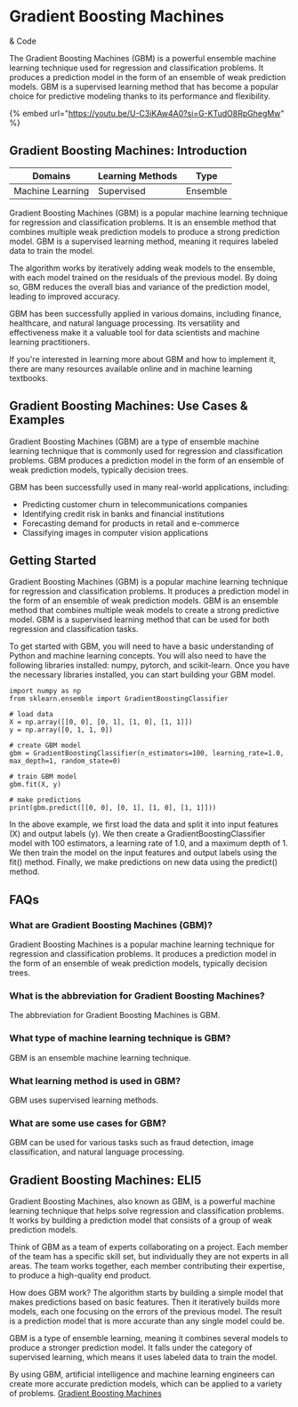 # Gradient Boosting Machines

& Code

The Gradient Boosting Machines (GBM) is a powerful ensemble machine learning technique used for regression and classification problems. It produces a prediction model in the form of an ensemble of weak prediction models. GBM is a supervised learning method that has become a popular choice for predictive modeling thanks to its performance and flexibility.

{% embed url="https://youtu.be/U-C3iKAw4A0?si=G-KTudO8RpGhegMw" %}

## Gradient Boosting Machines: Introduction

| Domains          | Learning Methods | Type     |
| ---------------- | ---------------- | -------- |
| Machine Learning | Supervised       | Ensemble |

Gradient Boosting Machines (GBM) is a popular machine learning technique for regression and classification problems. It is an ensemble method that combines multiple weak prediction models to produce a strong prediction model. GBM is a supervised learning method, meaning it requires labeled data to train the model.

The algorithm works by iteratively adding weak models to the ensemble, with each model trained on the residuals of the previous model. By doing so, GBM reduces the overall bias and variance of the prediction model, leading to improved accuracy.

GBM has been successfully applied in various domains, including finance, healthcare, and natural language processing. Its versatility and effectiveness make it a valuable tool for data scientists and machine learning practitioners.

If you're interested in learning more about GBM and how to implement it, there are many resources available online and in machine learning textbooks.

## Gradient Boosting Machines: Use Cases & Examples

Gradient Boosting Machines (GBM) are a type of ensemble machine learning technique that is commonly used for regression and classification problems. GBM produces a prediction model in the form of an ensemble of weak prediction models, typically decision trees.

GBM has been successfully used in many real-world applications, including:

* Predicting customer churn in telecommunications companies
* Identifying credit risk in banks and financial institutions
* Forecasting demand for products in retail and e-commerce
* Classifying images in computer vision applications

## Getting Started

Gradient Boosting Machines (GBM) is a popular machine learning technique for regression and classification problems. It produces a prediction model in the form of an ensemble of weak prediction models. GBM is an ensemble method that combines multiple weak models to create a strong predictive model. GBM is a supervised learning method that can be used for both regression and classification tasks.

To get started with GBM, you will need to have a basic understanding of Python and machine learning concepts. You will also need to have the following libraries installed: numpy, pytorch, and scikit-learn. Once you have the necessary libraries installed, you can start building your GBM model.

```
import numpy as np
from sklearn.ensemble import GradientBoostingClassifier

# load data
X = np.array([[0, 0], [0, 1], [1, 0], [1, 1]])
y = np.array([0, 1, 1, 0])

# create GBM model
gbm = GradientBoostingClassifier(n_estimators=100, learning_rate=1.0, max_depth=1, random_state=0)

# train GBM model
gbm.fit(X, y)

# make predictions
print(gbm.predict([[0, 0], [0, 1], [1, 0], [1, 1]]))

```

In the above example, we first load the data and split it into input features (X) and output labels (y). We then create a GradientBoostingClassifier model with 100 estimators, a learning rate of 1.0, and a maximum depth of 1. We then train the model on the input features and output labels using the fit() method. Finally, we make predictions on new data using the predict() method.

## FAQs

### What are Gradient Boosting Machines (GBM)?

Gradient Boosting Machines is a popular machine learning technique for regression and classification problems. It produces a prediction model in the form of an ensemble of weak prediction models, typically decision trees.

### What is the abbreviation for Gradient Boosting Machines?

The abbreviation for Gradient Boosting Machines is GBM.

### What type of machine learning technique is GBM?

GBM is an ensemble machine learning technique.

### What learning method is used in GBM?

GBM uses supervised learning methods.

### What are some use cases for GBM?

GBM can be used for various tasks such as fraud detection, image classification, and natural language processing.

## Gradient Boosting Machines: ELI5

Gradient Boosting Machines, also known as GBM, is a powerful machine learning technique that helps solve regression and classification problems. It works by building a prediction model that consists of a group of weak prediction models.

Think of GBM as a team of experts collaborating on a project. Each member of the team has a specific skill set, but individually they are not experts in all areas. The team works together, each member contributing their expertise, to produce a high-quality end product.

How does GBM work? The algorithm starts by building a simple model that makes predictions based on basic features. Then it iteratively builds more models, each one focusing on the errors of the previous model. The result is a prediction model that is more accurate than any single model could be.

GBM is a type of ensemble learning, meaning it combines several models to produce a stronger prediction model. It falls under the category of supervised learning, which means it uses labeled data to train the model.

By using GBM, artificial intelligence and machine learning engineers can create more accurate prediction models, which can be applied to a variety of problems. [Gradient Boosting Machines](https://serp.ai/gradient-boosting-machines/)
